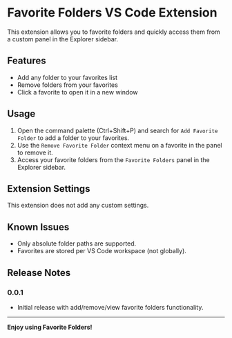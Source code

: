 # Favorite Folders VS Code Extension

This extension allows you to favorite folders and quickly access them from a custom panel in the Explorer sidebar.

## Features

- Add any folder to your favorites list
- Remove folders from your favorites
- Click a favorite to open it in a new window

## Usage

1. Open the command palette (Ctrl+Shift+P) and search for `Add Favorite Folder` to add a folder to your favorites.
2. Use the `Remove Favorite Folder` context menu on a favorite in the panel to remove it.
3. Access your favorite folders from the `Favorite Folders` panel in the Explorer sidebar.

## Extension Settings

This extension does not add any custom settings.

## Known Issues

- Only absolute folder paths are supported.
- Favorites are stored per VS Code workspace (not globally).

## Release Notes

### 0.0.1

- Initial release with add/remove/view favorite folders functionality.

---

**Enjoy using Favorite Folders!**
